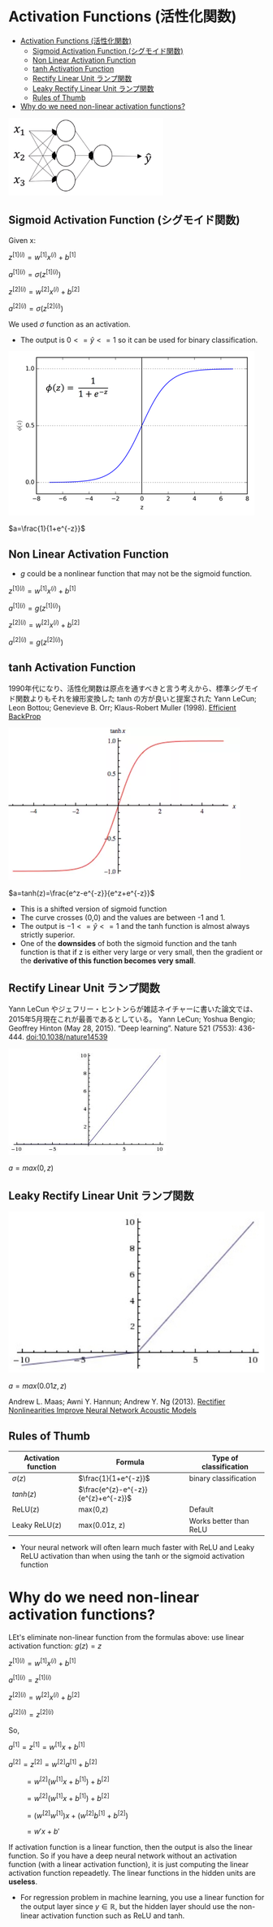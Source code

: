 # Activation Functions (活性化関数)

<!-- TOC -->

- [Activation Functions (活性化関数)](#activation-functions-%E6%B4%BB%E6%80%A7%E5%8C%96%E9%96%A2%E6%95%B0)
  - [Sigmoid Activation Function (シグモイド関数)](#sigmoid-activation-function-%E3%82%B7%E3%82%B0%E3%83%A2%E3%82%A4%E3%83%89%E9%96%A2%E6%95%B0)
  - [Non Linear Activation Function](#non-linear-activation-function)
  - [tanh Activation Function](#tanh-activation-function)
  - [Rectify Linear Unit ランプ関数](#rectify-linear-unit-%E3%83%A9%E3%83%B3%E3%83%97%E9%96%A2%E6%95%B0)
  - [Leaky Rectify Linear Unit ランプ関数](#leaky-rectify-linear-unit-%E3%83%A9%E3%83%B3%E3%83%97%E9%96%A2%E6%95%B0)
  - [Rules of Thumb](#rules-of-thumb)
- [Why do we need non-linear activation functions?](#why-do-we-need-non-linear-activation-functions)

<!-- /TOC -->

![](images/015-activation-function-d154cd75.png)

## Sigmoid Activation Function (シグモイド関数)
Given x:

$z^{[1](i)}=w^{[1]}x^{(i)}+b^{[1]}$

$a^{[1](i)}=\sigma(z^{[1](i)})$

$z^{[2](i)}=w^{[2]}x^{(i)}+b^{[2]}$

$a^{[2](i)}=\sigma(z^{[2](i)})$


We used $\sigma$ function as an activation.

* The output is $0 <= \hat{y} <= 1$ so it can be used for binary classification.

![](images/015-activation-function-1ff33d47.png)

$a=\frac{1}{1+e^{-z}}$

## Non Linear Activation Function

* $g$ could be a nonlinear function that may not be the sigmoid function.

$z^{[1](i)}=w^{[1]}x^{(i)}+b^{[1]}$

$a^{[1](i)}=g(z^{[1](i)})$

$z^{[2](i)}=w^{[2]}x^{(i)}+b^{[2]}$

$a^{[2](i)}=g(z^{[2](i)})$

## tanh Activation Function
1990年代になり、活性化関数は原点を通すべきと言う考えから、標準シグモイド関数よりもそれを線形変換した tanh の方が良いと提案された Yann LeCun; Leon Bottou; Genevieve B. Orr; Klaus-Robert Muller (1998). [Efficient BackProp](http://yann.lecun.com/exdb/publis/pdf/lecun-98b.pdf)

![](images/015-activation-function-9f1e6ae1.png)

$a=tanh(z)=\frac{e^z-e^{-z}}{e^z+e^{-z}}$

* This is a shifted version of sigmoid function
* The curve crosses (0,0) and the values are between -1 and 1.
* The output is $-1 <= \hat{y} <= 1$ and the tanh function is almost always strictly superior.
* One of the **downsides** of both the sigmoid function and the tanh function is that if z is either very large or very small, then the gradient or the **derivative of this function becomes very small**.

## Rectify Linear Unit ランプ関数
Yann LeCun やジェフリー・ヒントンらが雑誌ネイチャーに書いた論文では、2015年5月現在これが最善であるとしている。 Yann LeCun; Yoshua Bengio; Geoffrey Hinton (May 28, 2015). “Deep learning”. Nature 521 (7553): 436-444. [doi:10.1038/nature14539](https://doi.org/10.1038%2Fnature14539)

![](images/015-activation-function-52c66e03.png)

$a=max(0,z)$

## Leaky Rectify Linear Unit ランプ関数

![](images/015-activation-function-f932835d.png)

$a=max(0.01z, z)$

Andrew L. Maas; Awni Y. Hannun; Andrew Y. Ng (2013). [Rectifier Nonlinearities Improve Neural Network Acoustic Models](http://web.stanford.edu/~awni/papers/relu_hybrid_icml2013_final.pdf)
## Rules of Thumb

Activation function |Formula|Type of classification   |
--|---|---
$\sigma(z)$  | $\frac{1}{1+e^{-z}}$ |binary classification
$tanh(z)$  |  $\frac{e^{z}-e^{-z}}{e^{z}+e^{-z}}$
ReLU(z)  |max(0,z)|Default
Leaky ReLU(z)  |max(0.01z, z)|Works better than ReLU



* Your neural network will often learn much faster with ReLU and Leaky ReLU activation than when using the tanh or the sigmoid activation function

# Why do we need non-linear activation functions?

LEt's eliminate non-linear function from the formulas above:
use linear activation function: $g(z)=z$

$z^{[1](i)}=w^{[1]}x^{(i)}+b^{[1]}$

$a^{[1](i)}=z^{[1](i)}$

$z^{[2](i)}=w^{[2]}x^{(i)}+b^{[2]}$

$a^{[2](i)}=z^{[2](i)}$

So,

$a^{[1]}=z^{[1]}=w^{[1]}x+b^{[1]}$

$a^{[2]}=z^{[2]}=w^{[2]}a^{[1]}+b^{[2]}$

&nbsp;&nbsp;&nbsp;&nbsp;&nbsp;&nbsp;&nbsp;&nbsp;$=w^{[2]}(w^{[1]}x+b^{[1]})+b^{[2]}$

&nbsp;&nbsp;&nbsp;&nbsp;&nbsp;&nbsp;&nbsp;&nbsp;$=w^{[2]}(w^{[1]}x+b^{[1]})+b^{[2]}$

&nbsp;&nbsp;&nbsp;&nbsp;&nbsp;&nbsp;&nbsp;&nbsp;$=(w^{[2]}w^{[1]})x+(w^{[2]}b^{[1]}+b^{[2]})$

&nbsp;&nbsp;&nbsp;&nbsp;&nbsp;&nbsp;&nbsp;&nbsp;$=w'x + b'$

If activation function is a linear function, then the output is also the linear function. So if you have a deep neural network without an activation function (with a linear activation function), it is just computing the linear activation function repeadetly. The linear functions in the hidden units are **useless**.

* For regression problem in machine learning, you use a linear function for the output layer since $y \in \mathbb{R}$, but the hidden layer should use the non-linear activation function such as ReLU and tanh.

